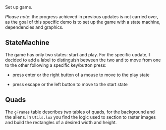 Set up game.

_Please note_: the progress achieved in previous updates is not carried over, as the goal of this specific demo is to set up the game with a state machine, dependencies and graphics.

## StateMachine

The game has only two states: start and play. For the specific update, I decided to add a label to distinguish between the two and to move from one to the other following a specific key/button press:

- press enter or the right button of a mouse to move to the play state

- press escape or the left button to move to the start state

## Quads

The `gFrames` table describes two tables of quads, for the background and the aliens. In `Utils.lua` you find the logic used to section to raster images and build the rectangles of a desired width and height.
